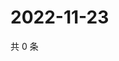 # 2022-11-23

共 0 条

<!-- BEGIN WEIBO -->
<!-- 最后更新时间 Wed Nov 23 2022 05:00:50 GMT+0800 (China Standard Time) -->

<!-- END WEIBO -->
